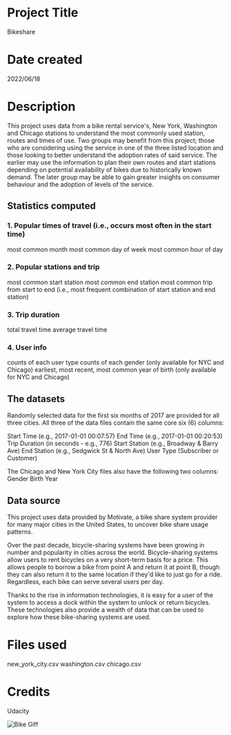 # Project Title
Bikeshare

# Date created
2022/06/18

# Description
This project uses data from a bike rental service's, New York, Washington and Chicago stations to understand the most commonly used station, routes and times of use. Two groups may benefit from this project; those who are considering using the service in one of the three listed location and those looking to better understand the adoption rates of said service. The earlier may use the information to plan their own routes and start stations depending on potential availability of bikes due to historically known demand. The later group may be able to gain greater insights on consumer behaviour and the adoption of levels of the service.

## Statistics computed

### 1. Popular times of travel (i.e., occurs most often in the start time)
most common month
most common day of week
most common hour of day

### 2. Popular stations and trip
most common start station
most common end station
most common trip from start to end (i.e., most frequent combination of start station and end station)

### 3. Trip duration
total travel time
average travel time

### 4. User info
counts of each user type
counts of each gender (only available for NYC and Chicago)
earliest, most recent, most common year of birth (only available for NYC and Chicago)

## The datasets
Randomly selected data for the first six months of 2017 are provided for all three cities. All three of the data files contain the same core six (6) columns:

Start Time (e.g., 2017-01-01 00:07:57)
End Time (e.g., 2017-01-01 00:20:53)
Trip Duration (in seconds - e.g., 776)
Start Station (e.g., Broadway & Barry Ave)
End Station (e.g., Sedgwick St & North Ave)
User Type (Subscriber or Customer)

The Chicago and New York City files also have the following two columns:
Gender
Birth Year

## Data source
This project uses data provided by Motivate, a bike share system provider for many major cities in the United States, to uncover bike share usage patterns.

Over the past decade, bicycle-sharing systems have been growing in number and popularity in cities across the world. Bicycle-sharing systems allow users to rent bicycles on a very short-term basis for a price. This allows people to borrow a bike from point A and return it at point B, though they can also return it to the same location if they'd like to just go for a ride. Regardless, each bike can serve several users per day.

Thanks to the rise in information technologies, it is easy for a user of the system to access a dock within the system to unlock or return bicycles. These technologies also provide a wealth of data that can be used to explore how these bike-sharing systems are used.

# Files used
new_york_city.csv
washington.csv
chicago.csv

# Credits
Udacity

![Bike Giff](https://user-images.githubusercontent.com/107009822/177042621-f8b4f66c-dfc6-47ee-9686-5bc6f5afaac0.gif)
